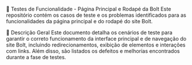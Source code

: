 🚀 Testes de Funcionalidade - Página Principal e Rodapé da Bolt
Este repositório contém os casos de teste e os problemas identificados para as funcionalidades da página principal e do rodapé do site Bolt.

📝 Descrição Geral
Este documento detalha os cenários de teste para garantir o correto funcionamento da interface principal e de navegação do site Bolt, incluindo redirecionamentos, exibição de elementos e interações com links. Além disso, são listados os defeitos e melhorias encontrados durante a fase de testes.
